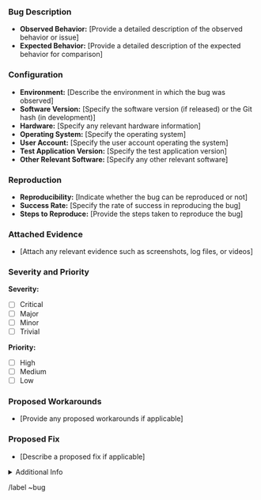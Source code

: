 ### Bug Description

- **Observed Behavior:** [Provide a detailed description of the observed behavior or issue]
- **Expected Behavior:** [Provide a detailed description of the expected behavior for comparison]

### Configuration

- **Environment:** [Describe the environment in which the bug was observed]
- **Software Version:** [Specify the software version (if released) or the Git hash (in development)]
- **Hardware:** [Specify any relevant hardware information]
- **Operating System:** [Specify the operating system]
- **User Account:** [Specify the user account operating the system]
- **Test Application Version:** [Specify the test application version]
- **Other Relevant Software:** [Specify any other relevant software]

### Reproduction

- **Reproducibility:** [Indicate whether the bug can be reproduced or not]
- **Success Rate:** [Specify the rate of success in reproducing the bug]
- **Steps to Reproduce:** [Provide the steps taken to reproduce the bug]

### Attached Evidence

- [Attach any relevant evidence such as screenshots, log files, or videos]

### Severity and Priority

**Severity:**
- [ ] Critical
- [ ] Major
- [ ] Minor
- [ ] Trivial

**Priority:**
- [ ] High
- [ ] Medium
- [ ] Low

### Proposed Workarounds

- [Provide any proposed workarounds if applicable]

### Proposed Fix

- [Describe a proposed fix if applicable]

<details><summary>Additional Info</summary>

### Target Fix Version
- [Specify the target fix version]

### Additional Information

- **Development Phase/Activity:** [Specify the phase of development or activity when the error was spotted]
- **Defect Type:** [Specify the type of defect]

</details>

/label ~bug 
